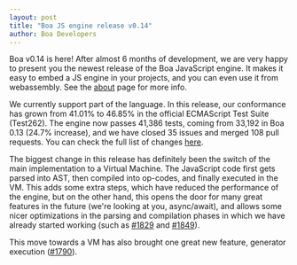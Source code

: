 ```yaml
---
layout: post
title: "Boa JS engine release v0.14"
author: Boa Developers
---
```


Boa v0.14 is here! After almost 6 months of development, we are very happy to present you the newest release of the Boa JavaScript engine.
It makes it easy to embed a JS engine in your projects, and you can even use it from webassembly. See the [about](/about) page for more info.

We currently support part of the language. In this release, our conformance has grown from 41.01% to 46.85% in the official ECMAScript Test Suite (Test262).
The engine now passes 41,386 tests, coming from 33,192 in Boa 0.13 (24.7% increase), and we have closed 35 issues and merged 108 pull requests.
You can check the full list of changes [here](https://github.com/boa-dev/boa/blob/v0.14/CHANGELOG.md).

The biggest change in this release has definitely been the switch of the main implementation to a Virtual Machine. The JavaScript code first gets parsed into AST,
then compiled into op-codes, and finally executed in the VM. This adds some extra steps, which have reduced the performance of the engine, but on the other hand,
this opens the door for many great features in the future (we're looking at you, async/await), and allows some nicer optimizations in the parsing and compilation
phases in which we have already started working (such as [#1829](https://github.com/boa-dev/boa/pull/1829) and [#1849](https://github.com/boa-dev/boa/pull/1849)).

This move towards a VM has also brought one great new feature, generator execution ([#1790](https://github.com/boa-dev/boa/pull/1790)).

